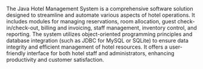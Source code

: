 The Java Hotel Management System is a comprehensive software solution designed to streamline and automate various aspects of hotel operations. It includes modules for managing reservations, room allocation, guest check-in/check-out, billing and invoicing, staff management, inventory control, and reporting. The system utilizes object-oriented programming principles and database integration (such as JDBC for MySQL or SQLite) to ensure data integrity and efficient management of hotel resources. It offers a user-friendly interface for both hotel staff and administrators, enhancing productivity and customer satisfaction.





